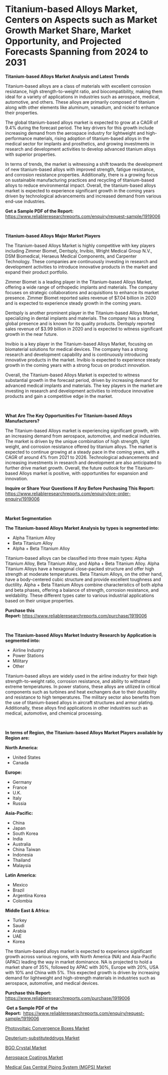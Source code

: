 <p><h1>Titanium-based Alloys Market, Centers on Aspects such as Market Growth Market Share, Market Opportunity, and Projected Forecasts Spanning from 2024 to 2031</h1></p><p><strong>Titanium-based Alloys Market Analysis and Latest Trends</strong></p>
<p><p>Titanium-based alloys are a class of materials with excellent corrosion resistance, high strength-to-weight ratio, and biocompatibility, making them ideal for a variety of applications in industries such as aerospace, medical, automotive, and others. These alloys are primarily composed of titanium along with other elements like aluminum, vanadium, and nickel to enhance their properties.</p><p>The global titanium-based alloys market is expected to grow at a CAGR of 9.4% during the forecast period. The key drivers for this growth include increasing demand from the aerospace industry for lightweight and high-performance materials, rising adoption of titanium-based alloys in the medical sector for implants and prosthetics, and growing investments in research and development activities to develop advanced titanium alloys with superior properties.</p><p>In terms of trends, the market is witnessing a shift towards the development of new titanium-based alloys with improved strength, fatigue resistance, and corrosion resistance properties. Additionally, there is a growing focus on sustainable manufacturing practices and recycling of titanium-based alloys to reduce environmental impact. Overall, the titanium-based alloys market is expected to experience significant growth in the coming years driven by technological advancements and increased demand from various end-use industries.</p></p>
<p><strong>Get a Sample PDF of the Report:&nbsp;</strong> <a href="https://www.reliableresearchreports.com/enquiry/request-sample/1919006">https://www.reliableresearchreports.com/enquiry/request-sample/1919006</a></p>
<p>&nbsp;</p>
<p><strong>Titanium-based Alloys Major Market Players</strong></p>
<p><p>The Titanium-based Alloys Market is highly competitive with key players including Zimmer Biomet, Dentsply, Invibio, Wright Medical Group N.V., DSM Biomedical, Heraeus Medical Components, and Carpenter Technology. These companies are continuously investing in research and development activities to introduce innovative products in the market and expand their product portfolio.</p><p>Zimmer Biomet is a leading player in the Titanium-based Alloys Market, offering a wide range of orthopedic implants and materials. The company focuses on strategic collaborations and acquisitions to enhance its market presence. Zimmer Biomet reported sales revenue of $7.04 billion in 2020 and is expected to experience steady growth in the coming years.</p><p>Dentsply is another prominent player in the Titanium-based Alloys Market, specializing in dental implants and materials. The company has a strong global presence and is known for its quality products. Dentsply reported sales revenue of $3.99 billion in 2020 and is expected to witness significant growth in the near future.</p><p>Invibio is a key player in the Titanium-based Alloys Market, focusing on biomaterial solutions for medical devices. The company has a strong research and development capability and is continuously introducing innovative products in the market. Invibio is expected to experience steady growth in the coming years with a strong focus on product innovation.</p><p>Overall, the Titanium-based Alloys Market is expected to witness substantial growth in the forecast period, driven by increasing demand for advanced medical implants and materials. The key players in the market are investing in research and development activities to introduce innovative products and gain a competitive edge in the market.</p></p>
<p>&nbsp;</p>
<p><strong>What Are The Key Opportunities For Titanium-based Alloys Manufacturers?</strong></p>
<p><p>The Titanium-based Alloys market is experiencing significant growth, with an increasing demand from aerospace, automotive, and medical industries. The market is driven by the unique combination of high strength, light weight, and corrosion resistance offered by titanium alloys. The market is expected to continue growing at a steady pace in the coming years, with a CAGR of around 4% from 2021 to 2026. Technological advancements and increasing investments in research and development are also anticipated to further drive market growth. Overall, the future outlook for the Titanium-based Alloys market is positive, with opportunities for expansion and innovation.</p></p>
<p><strong>Inquire or Share Your Questions If Any Before Purchasing This Report:</strong> <a href="https://www.reliableresearchreports.com/enquiry/pre-order-enquiry/1919006">https://www.reliableresearchreports.com/enquiry/pre-order-enquiry/1919006</a></p>
<p>&nbsp;</p>
<p><strong>Market Segmentation</strong></p>
<p><strong>The Titanium-based Alloys Market Analysis by types is segmented into:</strong></p>
<p><ul><li>Alpha Titanium Alloy</li><li>Beta Titanium Alloy</li><li>Alpha + Beta Titanium Alloy</li></ul></p>
<p><p>Titanium-based alloys can be classified into three main types: Alpha Titanium Alloy, Beta Titanium Alloy, and Alpha + Beta Titanium Alloy. Alpha Titanium Alloys have a hexagonal close-packed structure and offer high strength at moderate temperatures. Beta Titanium Alloys, on the other hand, have a body-centered cubic structure and provide excellent toughness and ductility. Alpha + Beta Titanium Alloys combine characteristics of both alpha and beta phases, offering a balance of strength, corrosion resistance, and weldability. These different types cater to various industrial applications based on their unique properties.</p></p>
<p><strong>Purchase this Report:&nbsp;</strong><a href="https://www.reliableresearchreports.com/purchase/1919006">https://www.reliableresearchreports.com/purchase/1919006</a></p>
<p>&nbsp;</p>
<p><strong>The Titanium-based Alloys Market Industry Research by Application is segmented into:</strong></p>
<p><ul><li>Airline Industry</li><li>Power Stations</li><li>Military</li><li>Other</li></ul></p>
<p><p>Titanium-based alloys are widely used in the airline industry for their high strength-to-weight ratio, corrosion resistance, and ability to withstand extreme temperatures. In power stations, these alloys are utilized in critical components such as turbines and heat exchangers due to their durability and resistance to high temperatures. The military sector also benefits from the use of titanium-based alloys in aircraft structures and armor plating. Additionally, these alloys find applications in other industries such as medical, automotive, and chemical processing.</p></p>
<p>&nbsp;</p>
<p><strong>In terms of Region, the Titanium-based Alloys Market Players available by Region are:</strong></p>
<p>
    <p> <strong> North America: </strong>
        <ul>
            <li>United States</li>
            <li>Canada</li>
        </ul>
        </p> 
    <p> <strong> Europe: </strong>
        <ul>
            <li>Germany</li>
            <li>France</li>
            <li>U.K.</li>
            <li>Italy</li>
            <li>Russia</li>
        </ul>
        </p> 
    <p> <strong> Asia-Pacific: </strong>
        <ul>
            <li>China</li>
            <li>Japan</li>
            <li>South Korea</li>
            <li>India</li>
            <li>Australia</li>
            <li>China Taiwan</li>
            <li>Indonesia</li>
            <li>Thailand</li>
            <li>Malaysia</li>
        </ul>
        </p> 
    <p> <strong> Latin America: </strong>
        <ul>
            <li>Mexico</li>
            <li>Brazil</li>
            <li>Argentina Korea</li>
            <li>Colombia</li>
        </ul>
        </p> 
    <p> <strong> Middle East & Africa: </strong>
        <ul>
            <li>Turkey</li>
            <li>Saudi</li>
            <li>Arabia</li>
            <li>UAE</li>
            <li>Korea</li>
        </ul>
    </p>
    </p>
<p><p>The titanium-based alloys market is expected to experience significant growth across various regions, with North America (NA) and Asia-Pacific (APAC) leading the way in market dominance. NA is projected to hold a market share of 35%, followed by APAC with 30%, Europe with 20%, USA with 10% and China with 5%. This expected growth is driven by increasing demand for lightweight and high-strength materials in industries such as aerospace, automotive, and medical devices.</p></p>
<p><strong>Purchase this Report: </strong><a href="https://www.reliableresearchreports.com/purchase/1919006">https://www.reliableresearchreports.com/purchase/1919006</a></p>
<p>&nbsp;<strong>Get a Sample PDF of the Report:&nbsp;&nbsp;</strong><a href="https://www.reliableresearchreports.com/enquiry/request-sample/1919006">https://www.reliableresearchreports.com/enquiry/request-sample/1919006</a></p>
<p><strong></strong></p>
<p><p><a href="https://noble-drawer-34c.notion.site/Photovoltaic-Convergence-Boxes-Market-Analysis-Examines-its-Scope-on-Growth-Opportunities-and-Forec-0f379ae6d7554e0687254dd5f3d95c24">Photovoltaic Convergence Boxes Market</a></p><p><a href="https://iodized-pantydraco-05c.notion.site/Deuterium-substituteddrugs-Market-Size-Growing-and-Forecasted-for-period-from-2024-2031-and-provid-ad463fce85d34154abf0a5c3871ecffd">Deuterium-substituteddrugs Market</a></p><p><a href="https://view.publitas.com/reportprime-1/bgo-crystal-market-research-report-provides-critical-insights-that-can-help-shape-business-development-and-investment-strategies/">BGO Crystal Market</a></p><p><a href="https://view.publitas.com/reportprime-1/aerospace-coatings-market-furnish-information-about-market-size-market-share-market-dynamics-and-projections-spanning-from-2024-to-2031/">Aerospace Coatings Market</a></p><p><a href="https://three-jumbo-f6d.notion.site/Medical-Gas-Central-Piping-System-MGPS-Market-Size-Growth-and-Forecast-from-2024-2031-94d881d58fde4b6984db193c8b32150e">Medical Gas Central Piping System (MGPS) Market</a></p></p>